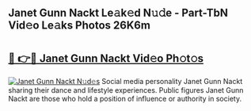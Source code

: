 ## Janet Gunn Nackt Le𝚊k𝚎d N𝚞𝚍e - Part-TbN Vid𝚎o Le𝚊ks Photos 26K6m

# <h2><a href="http://fb4zq4.evod.top/?m=Janet+Gunn+Nackt">🔗 👉🔴 Janet Gunn Nackt Vid𝚎o Ph𝚘t𝚘s</a></h2>

[![Janet Gunn Nackt N𝚞d𝚎s](https://i.imgur.com/8V9OHl7.gif)](http://fb4zq4.evod.top/?m=Janet+Gunn+Nackt)
Social media personality Janet Gunn Nackt sharing their dance and lifestyle experiences. Public figures Janet Gunn Nackt are those who hold a position of influence or authority in society. 
